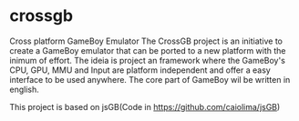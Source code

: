 crossgb
=======

Cross platform GameBoy Emulator
The CrossGB project is an initiative to create a GameBoy emulator that can be ported to a new platform with the inimum of effort. The ideia is project an framework where the GameBoy's  CPU, GPU, MMU and Input are platform independent and offer a easy interface to be used anywhere.
The core part of GameBoy wil be written in english.

This project is based on jsGB(Code in https://github.com/caiolima/jsGB)
